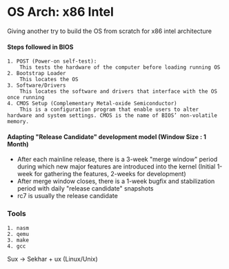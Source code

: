# OS  Arch: x86 Intel

Giving another try to build the OS from scratch for x86 intel architecture

#### Steps followed in BIOS

	1. POST (Power-on self-test):
		This tests the hardware of the computer before loading running OS
	2. Bootstrap Loader
		This locates the OS
	3. Software/Drivers
		This locates the software and drivers that interface with the OS once running
	4. CMOS Setup (Complementary Metal-oxide Semiconductor)
		This is a configuration program that enable users to alter hardware and system settings. CMOS is the name of BIOS’ non-volatile memory.


#### Adapting "Release Candidate" development model (Window Size : 1 Month)
 - After each mainline release, there is a 3-week "merge window" period during which new major
   features are introduced into the kernel (Initial 1-week for gathering the features, 2-weeks for development)
 - After merge window closes, there is a 1-week bugfix and stabilization period with daily "release candidate" snapshots
 - rc7 is usually the release candidate

### Tools

	1. nasm
	2. qemu
	3. make
	4. gcc


Sux -> Sekhar + ux (Linux/Unix)
